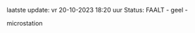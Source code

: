 laatste update: 
vr 20-10-2023 18:20   uur 
Status: FAALT - geel - 
<div class="service Y">microstation</div>